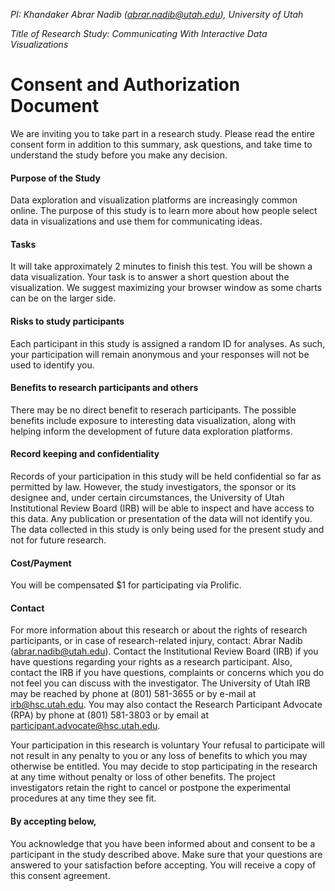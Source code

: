 _PI: Khandaker Abrar Nadib (abrar.nadib@utah.edu), University of Utah_

_Title of Research Study: Communicating With Interactive Data Visualizations_

# Consent and Authorization Document

We are inviting you to take part in a research study. Please read the entire consent form in addition to this summary,
ask questions, and take time to understand the study before you make any decision.

#### Purpose of the Study

Data exploration and visualization platforms are increasingly
common online. The purpose of this study is to learn
more about how people select data in visualizations and use them for communicating ideas.

#### Tasks

It will take approximately 2 minutes to finish this test.
You will be shown a data visualization.
Your task is to answer a short question about the visualization.
We suggest maximizing your browser window as some charts can be on the larger side.

#### Risks to study participants

Each participant in this study is assigned a random ID for analyses. As such,
your participation will remain anonymous and your responses will
not be used to identify you.

#### Benefits to research participants and others

There may be no direct benefit to reserach participants.
The possible benefits include exposure to interesting data
visualization, along with helping inform the
development of future data exploration platforms.

#### Record keeping and confidentiality

Records of your participation in this study will be held
confidential so far as permitted by law. However, the study
investigators, the sponsor or its designee and, under certain
circumstances, the University of Utah Institutional
Review Board (IRB) will be able to inspect and have access to
this data. Any publication or presentation of the data will not
identify you.
The data collected in this study is only being used for the present study and not for future research.

#### Cost/Payment

You will be compensated $1 for participating via Prolific.

#### Contact

For more information about this research or about the rights of
research participants, or in case of research-related injury,
contact: Abrar Nadib (abrar.nadib@utah.edu).
Contact the Institutional Review Board (IRB) if you have questions regarding your rights as a research participant. Also, contact the IRB if you have questions, complaints or concerns which you do not feel you can discuss with the investigator. The University of Utah IRB may be reached by phone at (801) 581-3655 or by e-mail at irb@hsc.utah.edu.
You may also contact the Research Participant Advocate (RPA) by phone at (801) 581-3803 or by email at participant.advocate@hsc.utah.edu.

Your participation in this research is voluntary
Your refusal to participate will not result in any penalty to you
or any loss of benefits to which you may otherwise be entitled.
You may decide to stop participating in the research at any time
without penalty or loss of other benefits. The project
investigators retain the right to cancel or postpone the
experimental procedures at any time they see fit.

#### By accepting below,

You acknowledge that you have been informed about and consent to
be a participant in the study described above. Make sure that your
questions are answered to your satisfaction before accepting.
You will receive a copy of this consent agreement.
